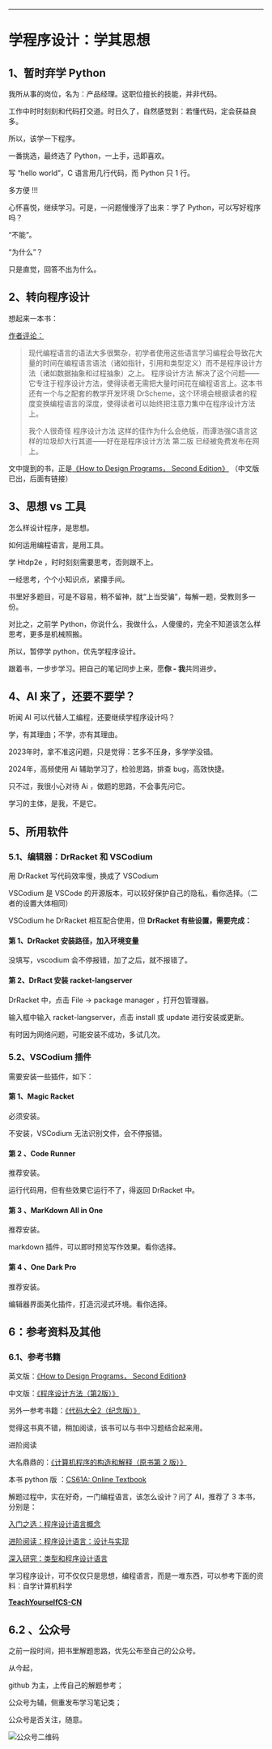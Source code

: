 ****
# 学程序设计：学其思想

## 1、暂时弃学 Python 

我所从事的岗位，名为：产品经理。这职位擅长的技能，并非代码。

工作中时时刻刻和代码打交道。时日久了，自然感觉到：若懂代码，定会获益良多。

所以，该学一下程序。

一番挑选，最终选了 Python，一上手，迅即喜欢。

写 “hello world”，C 语言用几行代码，而 Python 只 1 行。

多方便 !!!

心怀喜悦，继续学习。可是，一问题慢慢浮了出来：学了 Python，可以写好程序吗？

“不能”。

“为什么”？

只是直觉，回答不出为什么。

## 2、转向程序设计

想起来一本书：

[作者评论：](https://blog.lucida.me/blog/developer-reading-list/)
>现代编程语言的语法大多很繁杂，初学者使用这些语言学习编程会导致花大量的时间在编程语言语法（诸如指针，引用和类型定义）而不是程序设计方法（诸如数据抽象和过程抽象）之上。 程序设计方法 解决了这个问题——它专注于程序设计方法，使得读者无需把大量时间花在编程语言上。这本书还有一个与之配套的教学开发环境 DrScheme，这个环境会根据读者的程度变换编程语言的深度，使得读者可以始终把注意力集中在程序设计方法上。
>
>我个人很奇怪 程序设计方法 这样的佳作为什么会绝版，而谭浩强C语言这样的垃圾却大行其道——好在是程序设计方法 第二版 已经被免费发布在网上。

文中提到的书，正是[《How to Design Programs， Second Edition》](https://htdp.org/2019-02-24/index.html)  （中文版已出，后面有链接）

## 3、思想 vs 工具
怎么样设计程序，是思想。

如何运用编程语言，是用工具。

学 Htdp2e ，时时刻刻需要思考，否则跟不上。

一经思考，个个小知识点，紧攥手间。

书里好多题目，可是不容易，稍不留神，就“上当受骗”，每解一题，受教则多一份。

对比之，之前学 Python，你说什么，我做什么，人傻傻的，完全不知道该怎么样思考，更多是机械照搬。

所以，暂停学 python，优先学程序设计。

跟着书，一步步学习。把自己的笔记同步上来，愿**你 - 我**共同进步。

## 4、AI 来了，还要不要学？

听闻 AI 可以代替人工编程，还要继续学程序设计吗？

学，有其理由；不学，亦有其理由。

2023年时，拿不准这问题，只是觉得：艺多不压身，多学学没错。

2024年，高频使用 Ai 辅助学习了，检验思路，排查 bug，高效快捷。

只不过，我很小心对待 Ai ，做题的思路，不会事先问它。

学习的主体，是我，不是它。

## 5、所用软件

### 5.1、编辑器：DrRacket 和 VSCodium 

用 DrRacket 写代码效率慢，换成了 VSCodium 

VSCodium  是 VSCode 的开源版本，可以较好保护自己的隐私，看你选择。（二者的设置大体相同）

VSCodium he DrRacket 相互配合使用，但 **DrRacket 有些设置，需要完成：**

#### 第 1、DrRacket 安装路径，加入环境变量

没填写，vscodium 会不停报错，加了之后，就不报错了。

#### 第 2、DrRact 安装 racket-langserver

DrRacket 中，点击 File -> package manager ，打开包管理器。

输入框中输入 racket-langserver，点击 install 或 update 进行安装或更新。

有时因为网络问题，可能安装不成功，多试几次。

### 5.2、VSCodium 插件

需要安装一些插件，如下：

#### 第 1、Magic Racket 

必须安装。

不安装，VSCodium 无法识别文件，会不停报错。

#### 第 2 、Code Runner 

推荐安装。

运行代码用，但有些效果它运行不了，得返回 DrRacket 中。

#### 第 3 、MarKdown All in One 

推荐安装。

markdown 插件，可以即时预览写作效果。看你选择。

#### 第 4 、One Dark Pro 

推荐安装。

编辑器界面美化插件，打造沉浸式环境。看你选择。

## 6：参考资料及其他

### 6.1、参考书籍

英文版：[《How to Design Programs， Second Edition》](https://htdp.org/2019-02-24/index.html)

中文版：[《程序设计方法（第2版）》](https://book.douban.com/subject/35222513/)

另外一参考书籍：[《代码大全2（纪念版）》](https://book.douban.com/subject/35972849/)

觉得这书真不错，稍加阅读，该书可以与书中习题结合起来用。

进阶阅读

大名鼎鼎的：[《计算机程序的构造和解释（原书第 2 版）》](https://book.douban.com/subject/1148282/)

本书 python 版 ：[CS61A: Online Textbook](https://wizardforcel.gitbooks.io/sicp-py/content/)


解题过程中，实在好奇，一门编程语言，该怎么设计？问了 AI，推荐了 3 本书，分别是：

[入门之选：程序设计语言概念](https://book.douban.com/subject/1699662/)

[进阶阅读：程序设计语言：设计与实现](https://book.douban.com/subject/1246842/)

[深入研究：类型和程序设计语言](https://book.douban.com/subject/1318672/)

学习程序设计，可不仅仅只是思想，编程语言，而是一堆东西，可以参考下面的资料：自学计算机科学

**[TeachYourselfCS-CN](https://github.com/izackwu/TeachYourselfCS-CN)**

## 6.2 、公众号
之前一段时间，把书里解题思路，优先公布至自己的公众号。

从今起，

github 为主，上传自己的解题参考；

公众号为辅，侧重发布学习笔记类；

公众号是否关注，随意。

![公众号二维码](https://mp.weixin.qq.com/mp/qrcode?scene=10000004&size=102&__biz=Mzg2NDYxMTA4NQ==&mid=2247484136&idx=2&sn=e67efe3d83c19b6afba6bae57e3c7056&send_time=)